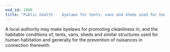```yaml
---
esd_id: 1808
title: "Public health -  byelaws for tents, vans and sheds used for human habitation"
---
```


A local authority may make byelaws for promoting cleanliness in, and the habitable conditions of, tents, vans, sheds and similar structures used for human habitation and generally for the prevention of nuisances in connection therewith.

